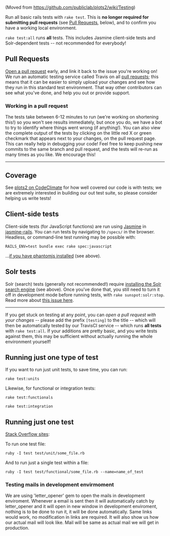 (Moved from https://github.com/publiclab/plots2/wiki/Testing)

Run all basic rails tests with `rake test`. This is **no longer required for submitting pull requests** (see [Pull Requests](#pull-requests), below), and to confirm you have a working local environment.

`rake test:all` runs **all** tests. This includes Jasmine client-side tests and Solr-dependent tests -- not recommended for everybody!

## Pull Requests

[Open a pull request](https://services.github.com/on-demand/github-cli/open-pull-request-github) early, and link it back to the issue you're working on! We run an automatic testing service called Travis on all [pull requests](https://github.com/publiclab/plots2/pulls); this means that it can be easier to simply upload your changes and see how they run in this standard test environment. That way other contributors can see what you've done, and help you out or provide support.

### Working in a pull request

The tests take between 6-12 minutes to run (we're working on shortening this!) so you won't see results immediately, but once you do, we have a bot to try to identify where things went wrong (if anything!). You can also view the complete output of the tests by clicking on the little red X or green checkmark that appears next to your changes, on the pull request page. This can really help in debugging your code! Feel free to keep pushing new commits to the same branch and pull request, and the tests will re-run as many times as you like. We encourage this!

****

## Coverage

See [plots2 on CodeClimate](https://codeclimate.com/github/publiclab/plots2) for how well covered our code is with tests; we are extremely interested in building our out test suite, so please consider helping us write tests!

## Client-side tests

Client-side tests (for JavaScript functions) are run using [Jasmine](https://jasmine.github.io/) in [jasmine-rails](https://github.com/searls/jasmine-rails). You can run tests by navigating to `/specs/` in the browser. Headless, or command-line test running may be possible with:

`RAILS_ENV=test bundle exec rake spec:javascript`

...[if you have phantomjs installed](#phantomjs-for-javascript-tests) (see above).

## Solr tests

Solr (search) tests (generally not recommended!) require [installing the Solr search engine](#solr-search-engine) (see above). Once you've done that, you still need to turn it off in development mode before running tests, with `rake sunspot:solr:stop`. Read more about [this issue here](https://github.com/publiclab/plots2/issues/832#issuecomment-249695309).

****

If you get stuck on testing at any point, you can _open a pull request with your changes_ -- please add the prefix `[testing]` to the title -- which will then be automatically tested by our TravisCI service -- which runs **all tests** with `rake test:all`. If your additions are pretty basic, and you write tests against them, this may be sufficient without actually running the whole environment yourself!


## Running just one type of test

If you want to run just unit tests, to save time, you can run:

`rake test:units`

Likewise, for functional or integration tests:

`rake test:functionals`

`rake test:integration`


## Running just one test

[Stack Overflow sites](https://stackoverflow.com/questions/15416171/rails-performance-test-run-one-test):

To run one test file:

`ruby -I test test/unit/some_file.rb`

And to run just a single test within a file:

`ruby -I test test/functional/some_file.rb --name=name_of_test`

### Testing mails in development envirmoment

We are using 'letter_opener' gem to open the mails in development enviroment.
Whenever a email is sent then it will automatically catch by letter_opener and it will open in new window in development enviroment, nothing is to be done to run it, it will be done automatically.
Same links would work, no modification in links are required.
It will also show us how our actual mail will look like.
Mail will be same as actual mail we will get in production.
